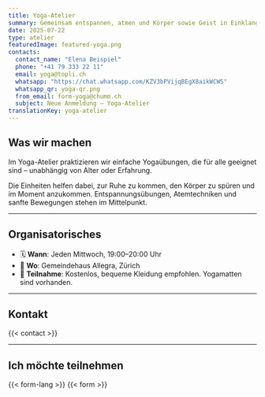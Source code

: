 ```yaml
---
title: Yoga-Atelier
summary: Gemeinsam entspannen, atmen und Körper sowie Geist in Einklang bringen.
date: 2025-07-22
type: atelier
featuredImage: featured-yoga.png
contacts:
  contact_name: "Elena Beispiel"
  phone: "+41 79 333 22 11"
  email: yoga@topli.ch
  whatsapp: "https://chat.whatsapp.com/KZV3bPVijqBEgX8aikWCWS"
  whatsapp_qr: yoga-qr.png
  from_email: form-yoga@chumm.ch
  subject: Neue Anmeldung – Yoga-Atelier
translationKey: yoga-atelier
---
```


## Was wir machen

Im Yoga-Atelier praktizieren wir einfache Yogaübungen, die für alle geeignet sind – unabhängig von Alter oder Erfahrung.

Die Einheiten helfen dabei, zur Ruhe zu kommen, den Körper zu spüren und im Moment anzukommen. Entspannungsübungen, Atemtechniken und sanfte Bewegungen stehen im Mittelpunkt.

---

## Organisatorisches

- 🗓  **Wann**: Jeden Mittwoch, 19:00–20:00 Uhr  
- 📍 **Wo**: Gemeindehaus Allegra, Zürich  
- 💸 **Teilnahme**: Kostenlos, bequeme Kleidung empfohlen. Yogamatten sind vorhanden.

---

## Kontakt

{{< contact >}}

---

## Ich möchte teilnehmen

{{< form-lang >}}
{{< form >}}

